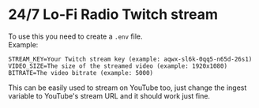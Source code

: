 # 24/7 Lo-Fi Radio Twitch stream
To use this you need to create a `.env` file.<br>
Example:
```
STREAM_KEY=Your Twitch stream key (example: aqwx-sl6k-0qq5-n65d-26s1)
VIDEO_SIZE=The size of the streamed video (example: 1920x1080)
BITRATE=The video bitrate (example: 5000)
```
This can be easily used to stream on YouTube too, just change the ingest variable to YouTube's stream URL and it should work just fine.
